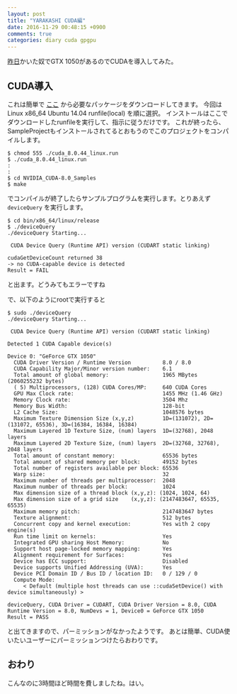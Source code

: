 ```yaml
---
layout: post
title: "YARAKASHI CUDA編"
date: 2016-11-29 00:48:15 +0900
comments: true
categories: diary cuda gpgpu
---
```


[昨日](/blog/2016/11/28/hello/)かいた奴でGTX 1050があるのでCUDAを導入してみた。

## CUDA導入

これは簡単で [ここ](https://developer.nvidia.com/cuda-downloads) から必要なパッケージをダウンロードしてきます。
今回は Linux x86_64 Ubuntu 14.04 runfile(local) を順に選択。
インストールはここでダウンロードしたrunfileを実行して、指示に従うだけです。
これが終ったら、SampleProjectもインストールされてるとおもうのでこのプロジェクトをコンパイルします。

```
$ chmod 555 ./cuda_8.0.44_linux.run
$ ./cuda_8.0.44_linux.run
:
:
$ cd NVIDIA_CUDA-8.0_Samples
$ make
```

でコンパイルが終了したらサンプルプログラムを実行します。とりあえず `deviceQuery` を実行します。

```
$ cd bin/x86_64/linux/release
$ ./deviceQuery
./deviceQuery Starting...

 CUDA Device Query (Runtime API) version (CUDART static linking)

cudaGetDeviceCount returned 38
-> no CUDA-capable device is detected
Result = FAIL
```

と出ます。どうみてもエラーですね

で、以下のようにrootで実行すると
```
$ sudo ./deviceQuery
./deviceQuery Starting...

 CUDA Device Query (Runtime API) version (CUDART static linking)

Detected 1 CUDA Capable device(s)

Device 0: "GeForce GTX 1050"
  CUDA Driver Version / Runtime Version          8.0 / 8.0
  CUDA Capability Major/Minor version number:    6.1
  Total amount of global memory:                 1965 MBytes (2060255232 bytes)
  ( 5) Multiprocessors, (128) CUDA Cores/MP:     640 CUDA Cores
  GPU Max Clock rate:                            1455 MHz (1.46 GHz)
  Memory Clock rate:                             3504 Mhz
  Memory Bus Width:                              128-bit
  L2 Cache Size:                                 1048576 bytes
  Maximum Texture Dimension Size (x,y,z)         1D=(131072), 2D=(131072, 65536), 3D=(16384, 16384, 16384)
  Maximum Layered 1D Texture Size, (num) layers  1D=(32768), 2048 layers
  Maximum Layered 2D Texture Size, (num) layers  2D=(32768, 32768), 2048 layers
  Total amount of constant memory:               65536 bytes
  Total amount of shared memory per block:       49152 bytes
  Total number of registers available per block: 65536
  Warp size:                                     32
  Maximum number of threads per multiprocessor:  2048
  Maximum number of threads per block:           1024
  Max dimension size of a thread block (x,y,z): (1024, 1024, 64)
  Max dimension size of a grid size    (x,y,z): (2147483647, 65535, 65535)
  Maximum memory pitch:                          2147483647 bytes
  Texture alignment:                             512 bytes
  Concurrent copy and kernel execution:          Yes with 2 copy engine(s)
  Run time limit on kernels:                     Yes
  Integrated GPU sharing Host Memory:            No
  Support host page-locked memory mapping:       Yes
  Alignment requirement for Surfaces:            Yes
  Device has ECC support:                        Disabled
  Device supports Unified Addressing (UVA):      Yes
  Device PCI Domain ID / Bus ID / location ID:   0 / 129 / 0
  Compute Mode:
     < Default (multiple host threads can use ::cudaSetDevice() with device simultaneously) >

deviceQuery, CUDA Driver = CUDART, CUDA Driver Version = 8.0, CUDA Runtime Version = 8.0, NumDevs = 1, Device0 = GeForce GTX 1050
Result = PASS
```
と出てきますので、パーミッションがなかったようです。
あとは簡単、CUDA使いたいユーザーにパーミッションつけたらおわりです。

## おわり
こんなのに3時間ほど時間を費しましたね。はい。
